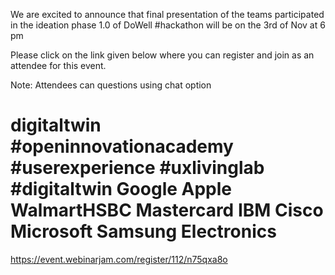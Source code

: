 We are excited to announce that final presentation of the teams participated in the ideation phase 1.0 of DoWell #hackathon will be on the 3rd of Nov at 6 pm

Please click on the link given below where you can register and join as an attendee for this event.

Note: Attendees can questions using chat option

# digitaltwin #openinnovationacademy #userexperience #uxlivinglab #digitaltwin Google Apple WalmartHSBC Mastercard IBM Cisco Microsoft Samsung Electronics

https://event.webinarjam.com/register/112/n75qxa8o
